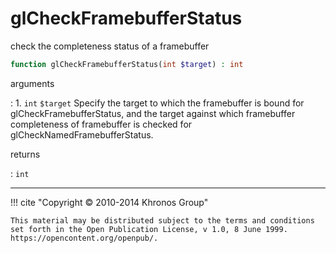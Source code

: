 # glCheckFramebufferStatus
check the completeness status of a framebuffer

```php
function glCheckFramebufferStatus(int $target) : int
```

arguments

:    1. `int` `$target` Specify the target to which the framebuffer is bound for
    glCheckFramebufferStatus, and the target against which framebuffer
    completeness of framebuffer is checked for glCheckNamedFramebufferStatus.

returns

:    `int` 

---
     

!!! cite "Copyright © 2010-2014 Khronos Group"

    This material may be distributed subject to the terms and conditions set forth in the Open Publication License, v 1.0, 8 June 1999. https://opencontent.org/openpub/.
